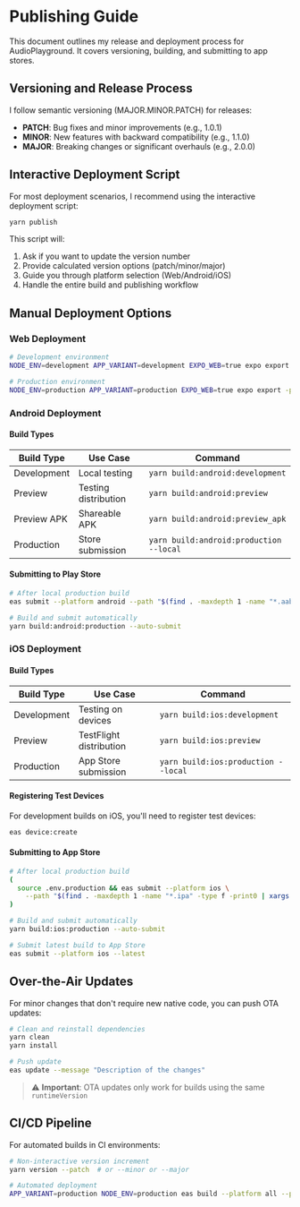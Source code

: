 # Publishing Guide

This document outlines my release and deployment process for AudioPlayground. It covers versioning, building, and submitting to app stores.

## Versioning and Release Process

I follow semantic versioning (MAJOR.MINOR.PATCH) for releases:
- **PATCH**: Bug fixes and minor improvements (e.g., 1.0.1)
- **MINOR**: New features with backward compatibility (e.g., 1.1.0)
- **MAJOR**: Breaking changes or significant overhauls (e.g., 2.0.0)

## Interactive Deployment Script

For most deployment scenarios, I recommend using the interactive deployment script:

```bash
yarn publish
```

This script will:
1. Ask if you want to update the version number
2. Provide calculated version options (patch/minor/major)
3. Guide you through platform selection (Web/Android/iOS)
4. Handle the entire build and publishing workflow

## Manual Deployment Options

### Web Deployment

```bash
# Development environment
NODE_ENV=development APP_VARIANT=development EXPO_WEB=true expo export -p web && yarn serve dist/

# Production environment
NODE_ENV=production APP_VARIANT=production EXPO_WEB=true expo export -p web && cp playstore_policy.html dist/ && gh-pages -t -d dist --dest playground
```

### Android Deployment

#### Build Types

| Build Type | Use Case | Command |
|------------|----------|---------|
| Development | Local testing | `yarn build:android:development` |
| Preview | Testing distribution | `yarn build:android:preview` |
| Preview APK | Shareable APK | `yarn build:android:preview_apk` |
| Production | Store submission | `yarn build:android:production --local` |

#### Submitting to Play Store

```bash
# After local production build
eas submit --platform android --path "$(find . -maxdepth 1 -name "*.aab" -type f -print0 | xargs -0 ls -t | head -n1)"

# Build and submit automatically
yarn build:android:production --auto-submit
```

### iOS Deployment

#### Build Types

| Build Type | Use Case | Command |
|------------|----------|---------|
| Development | Testing on devices | `yarn build:ios:development` |
| Preview | TestFlight distribution | `yarn build:ios:preview` |
| Production | App Store submission | `yarn build:ios:production --local` |

#### Registering Test Devices

For development builds on iOS, you'll need to register test devices:
```bash
eas device:create
```

#### Submitting to App Store

```bash
# After local production build
(
  source .env.production && eas submit --platform ios \
    --path "$(find . -maxdepth 1 -name "*.ipa" -type f -print0 | xargs -0 ls -t | head -n1)"
)

# Build and submit automatically
yarn build:ios:production --auto-submit

# Submit latest build to App Store
eas submit --platform ios --latest
```

## Over-the-Air Updates

For minor changes that don't require new native code, you can push OTA updates:

```bash
# Clean and reinstall dependencies
yarn clean
yarn install

# Push update
eas update --message "Description of the changes"
```

> ⚠️ **Important**: OTA updates only work for builds using the same `runtimeVersion`

## CI/CD Pipeline

For automated builds in CI environments:

```bash
# Non-interactive version increment
yarn version --patch  # or --minor or --major

# Automated deployment
APP_VARIANT=production NODE_ENV=production eas build --platform all --profile production --non-interactive --auto-submit
```
